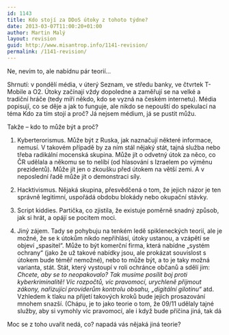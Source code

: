 ```yaml
---
id: 1143
title: Kdo stojí za DDoS útoky z tohoto týdne?
date: 2013-03-07T11:00:20+01:00
author: Martin Malý
layout: revision
guid: http://www.misantrop.info/1141-revision/
permalink: /1141-revision/
---
```

Ne, nevím to, ale nabídnu pár teorií&#8230;

<!--more-->

Shrnutí: v pondělí média, v úterý Seznam, ve středu banky, ve čtvrtek T-Mobile a O2. Útoky začínají vždy dopoledne a zaměřují se na velké a tradiční hráče (tedy míří někdo, kdo se vyzná na českém internetu). Média popisují, co se děje a jak to funguje, ale nikdo se nepouští do spekulací na téma Kdo za tím stojí a proč? Já nejsem médium, já se pustit můžu.

Takže &#8211; kdo to může být a proč?

1. Kyberterorismus. Může být z Ruska, jak naznačují některé informace, nemusí. V takovém případě by za ním stál nějaký stát, tajná služba nebo třeba radikální mocenská skupina. Může jít o odvetný útok za něco, co ČR udělala a někomu se to nelíbí (od hlasování s Izraelem po výměnu prezidentů). Může jít jen o zkoušku před útokem na větší zemi. A v neposlední řadě může jít o demonstraci síly.

2. Hacktivismus. Nějaká skupina, přesvědčená o tom, že jejich názor je ten správně legitimní, uspořádá obdobu blokády nebo okupační stávky.

3. Script kiddies. Partička, co zjistila, že existuje poměrně snadný způsob, jak si hrát, a opájí se pocitem moci.

4. Jiný zájem. Tady se pohybuju na tenkém ledě spikleneckých teorií, ale je možné, že se k útokům nikdo nepřihlásí, útoky ustanou, a vzápětí se objeví &#8222;spasitel&#8220;. Může to být komerční firma, která nabídne &#8222;systém ochrany&#8220; (jako že už takové nabídky jsou, ale prokázat souvislost s útokem bude téměř nemožné), nebo to může být, a to je taky možná varianta, stát. Stát, který vystoupí v roli ochránce občanů a sdělí jim: _Chcete, aby se to neopakovalo? Tak musíme posílit boj proti kyberkriminalitě! Víc rozpočtů, víc pravomocí, urychleně přijmout zákony, nařizující providerům kontrolu obsahu, &#8222;digitální gilotinu&#8220;_ atd. Vzhledem k tlaku na přijetí takových kroků bude jejich prosazování mnohem snazší. (Chápu, je to jako teorie o tom, že 09/11 udělaly tajné služby, aby si vymohly víc pravomocí, ale i když bude příčina jiná, tak dá

Moc se z toho uvařit nedá, co? napadá vás nějaká jiná teorie?
